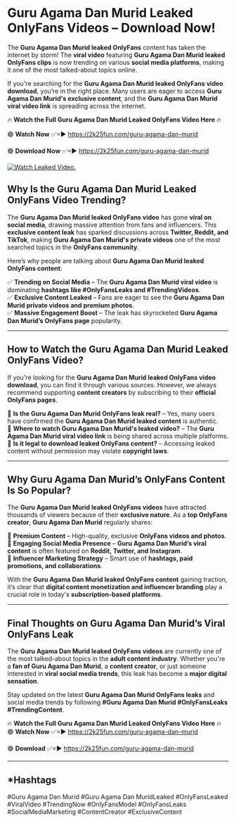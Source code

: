 # Guru Agama Dan Murid Leaked OnlyFans Videos – Download Now!

The **Guru Agama Dan Murid leaked OnlyFans** content has taken the internet by storm! The **viral video** featuring **Guru Agama Dan Murid leaked OnlyFans clips** is now trending on various **social media platforms**, making it one of the most talked-about topics online.  

If you're searching for the **Guru Agama Dan Murid leaked OnlyFans video download**, you’re in the right place. Many users are eager to access **Guru Agama Dan Murid's exclusive content**, and the **Guru Agama Dan Murid viral video link** is spreading across the internet.  

🔥 **Watch the Full Guru Agama Dan Murid Leaked OnlyFans Video Here** 🔥  

🟢 **Watch Now** ✅=► https://2k25fun.com/guru-agama-dan-murid

🟢 **Download Now** ✅=► https://2k25fun.com/guru-agama-dan-murid

[![Watch Leaked Video.](https://miro.medium.com/v2/resize:fit:828/format:webp/1*cilzJN44JGOrTw9NJCrNHA.gif "Watch Leaked Video")](https://2k25fun.com/guru-agama-dan-murid)

## **Why Is the Guru Agama Dan Murid Leaked OnlyFans Video Trending?**  

The **Guru Agama Dan Murid leaked OnlyFans video** has gone **viral on social media**, drawing massive attention from fans and influencers. This **exclusive content leak** has sparked discussions across **Twitter, Reddit, and TikTok**, making **Guru Agama Dan Murid's private videos** one of the most searched topics in the **OnlyFans community**.  

Here’s why people are talking about **Guru Agama Dan Murid leaked OnlyFans content**:  

✅ **Trending on Social Media** – The **Guru Agama Dan Murid viral video** is dominating **hashtags like #OnlyFansLeaks and #TrendingVideos**.  
✅ **Exclusive Content Leaked** – Fans are eager to see the **Guru Agama Dan Murid private videos and premium photos**.  
✅ **Massive Engagement Boost** – The leak has skyrocketed **Guru Agama Dan Murid’s OnlyFans page** popularity.  

---

## **How to Watch the Guru Agama Dan Murid Leaked OnlyFans Video?**  

If you're looking for the **Guru Agama Dan Murid leaked OnlyFans video download**, you can find it through various sources. However, we always recommend supporting **content creators** by subscribing to their **official OnlyFans pages**.  

🔹 **Is the Guru Agama Dan Murid OnlyFans leak real?** – Yes, many users have confirmed the **Guru Agama Dan Murid leaked content** is authentic.  
🔹 **Where to watch Guru Agama Dan Murid's leaked video?** – The **Guru Agama Dan Murid viral video link** is being shared across multiple platforms.  
🔹 **Is it legal to download leaked OnlyFans content?** – Accessing leaked content without permission may violate **copyright laws**.  

---

## **Why Guru Agama Dan Murid’s OnlyFans Content Is So Popular?**  

The **Guru Agama Dan Murid leaked OnlyFans videos** have attracted thousands of viewers because of their **exclusive nature**. As a **top OnlyFans creator**, **Guru Agama Dan Murid** regularly shares:  

📌 **Premium Content** – High-quality, exclusive **OnlyFans videos and photos**.  
📌 **Engaging Social Media Presence** – **Guru Agama Dan Murid’s viral content** is often featured on **Reddit, Twitter, and Instagram**.  
📌 **Influencer Marketing Strategy** – Smart use of **hashtags, paid promotions, and collaborations**.  

With the **Guru Agama Dan Murid leaked OnlyFans content** gaining traction, it’s clear that **digital content monetization and influencer branding** play a crucial role in today's **subscription-based platforms**.  

---

## **Final Thoughts on Guru Agama Dan Murid’s Viral OnlyFans Leak**  

The **Guru Agama Dan Murid leaked OnlyFans videos** are currently one of the most talked-about topics in the **adult content industry**. Whether you're a **fan of Guru Agama Dan Murid**, a **content creator**, or just someone interested in **viral social media trends**, this leak has become a **major digital sensation**.  

Stay updated on the latest **Guru Agama Dan Murid OnlyFans leaks** and social media trends by following **#Guru Agama Dan Murid #OnlyFansLeaks #TrendingContent**.  

🔥 **Watch the Full Guru Agama Dan Murid Leaked OnlyFans Video Here** 🔥  
🟢 **Watch Now** ✅=► https://2k25fun.com/guru-agama-dan-murid

🟢 **Download** ✅=► https://2k25fun.com/guru-agama-dan-murid

---

## *Hashtags
#Guru Agama Dan Murid #Guru Agama Dan MuridLeaked #OnlyFansLeaked #ViralVideo #TrendingNow #OnlyFansModel #OnlyFansLeaks #SocialMediaMarketing #ContentCreator #ExclusiveContent  